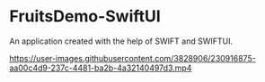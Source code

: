 # FruitsDemo-SwiftUI

An application created with the help of SWIFT and SWIFTUI.


https://user-images.githubusercontent.com/3828906/230916875-aa00c4d9-237c-4481-ba2b-4a32140497d3.mp4
